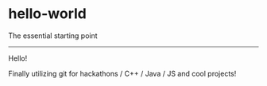 # hello-world
The essential starting point

---------------------

Hello!

Finally utilizing git for hackathons / C++ / Java / JS and cool projects!
